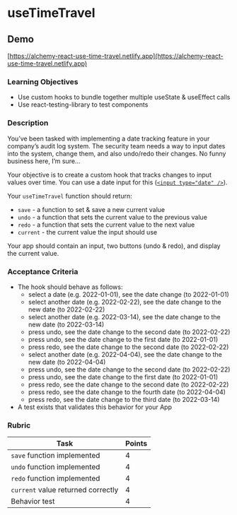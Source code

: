 
useTimeTravel
=============

Demo
----

[https://alchemy-react-use-time-travel.netlify.app](https://alchemy-react-use-time-travel.netlify.app)

### Learning Objectives

*   Use custom hooks to bundle together multiple useState & useEffect calls
*   Use react-testing-library to test components

### Description

You’ve been tasked with implementing a date tracking feature in your company’s audit log system. The security team needs a way to input dates into the system, change them, and also undo/redo their changes. No funny business here, I’m sure…

Your objective is to create a custom hook that tracks changes to input values over time. You can use a date input for this ([`<input type="date" />`](https://developer.mozilla.org/en-US/docs/Web/HTML/Element/input/date)).

Your `useTimeTravel` function should return:

*   `save` - a function to set & save a new current value
*   `undo` - a function that sets the current value to the previous value
*   `redo` - a function that sets the current value to the next value
*   `current` - the current value the input should use

Your app should contain an input, two buttons (undo & redo), and display the current value.

### Acceptance Criteria

*   The hook should behave as follows:
    *   select a date (e.g. 2022-01-01), see the date change (to 2022-01-01)
    *   select another date (e.g. 2022-02-22), see the date change to the new date (to 2022-02-22)
    *   select another date (e.g. 2022-03-14), see the date change to the new date (to 2022-03-14)
    *   press undo, see the date change to the second date (to 2022-02-22)
    *   press undo, see the date change to the first date (to 2022-01-01)
    *   press redo, see the date change to the second date (to 2022-02-22)
    *   select another date (e.g. 2022-04-04), see the date change to the new date (to 2022-04-04)
    *   press undo, see the date change to the second date (to 2022-02-22)
    *   press undo, see the date change to the first date (to 2022-01-01)
    *   press redo, see the date change to the second date (to 2022-02-22)
    *   press redo, see the date change to the fourth date (to 2022-04-04)
    *   press redo, see the date change to the third date (to 2022-03-14)
*   A test exists that validates this behavior for your App

### Rubric

| Task | Points |
| ----- | ---- |
| `save` function implemented | 4 |
| `undo` function implemented | 4 |
| `redo` function implemented | 4 |
| `current` value returned correctly | 4 |
| Behavior test | 4 |